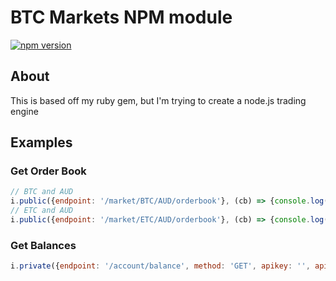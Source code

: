 # BTC Markets NPM module

[![npm version](https://badge.fury.io/js/nl-btcmarkets.svg)](https://badge.fury.io/js/nl-btcmarkets)

## About

This is based off my ruby gem, but I'm trying to create a node.js trading engine

## Examples

### Get Order Book

```javascript
// BTC and AUD
i.public({endpoint: '/market/BTC/AUD/orderbook'}, (cb) => {console.log(cb)});
// ETC and AUD
i.public({endpoint: '/market/ETC/AUD/orderbook'}, (cb) => {console.log(cb)});
```

### Get Balances

```javascript
i.private({endpoint: '/account/balance', method: 'GET', apikey: '', apisecret: ''}, (cb) => {console.log(cb);})
```
